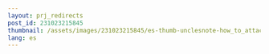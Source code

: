 ```yaml
---
layout: prj_redirects
post_id: 231023215845
thumbnail: /assets/images/231023215845/es-thumb-unclesnote-how_to_attach_and_use_a_new_disk_image_for_the_ubuntu_20.04_vm_in_oracle_vm_virtualbox.png
lang: es
---
```

